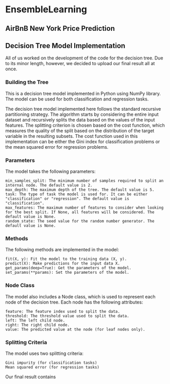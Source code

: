 # EnsembleLearning
## AirBnB New York Price Prediction







## Decision Tree Model Implementation

All of us worked on the development of the code for the decision tree. Due to its minor length, however, we decided to upload our final result all at once.

### Building the Tree

This is a decision tree model implemented in Python using NumPy library. The model can be used for both classification and regression tasks.

The decision tree model implemented here follows the standard recursive partitioning strategy. The algorithm starts by considering the entire input dataset and recursively splits the data based on the values of the input features. The splitting criterion is chosen based on the cost function, which measures the quality of the split based on the distribution of the target variable in the resulting subsets. The cost function used in this implementation can be either the Gini index for classification problems or the mean squared error for regression problems.

### Parameters

The model takes the following parameters:

    min_samples_split: The minimum number of samples required to split an internal node. The default value is 2.
    max_depth: The maximum depth of the tree. The default value is 5.
    task: The type of task the model is used for. It can be either "classification" or "regression". The default value is "classification".
    max_features: The maximum number of features to consider when looking for the best split. If None, all features will be considered. The default value is None.
    random_state: The seed value for the random number generator. The default value is None.
    
### Methods

The following methods are implemented in the model:

    fit(X, y): Fit the model to the training data (X, y).
    predict(X): Make predictions for the input data X.
    get_params(deep=True): Get the parameters of the model.
    set_params(**params): Set the parameters of the model.
    
### Node Class

The model also includes a Node class, which is used to represent each node of the decision tree. Each node has the following attributes:

    feature: The feature index used to split the data.
    threshold: The threshold value used to split the data.
    left: The left child node.
    right: The right child node.
    value: The predicted value at the node (for leaf nodes only).
    
### Splitting Criteria

The model uses two splitting criteria:

    Gini impurity (for classification tasks)
    Mean squared error (for regression tasks)

Our final result contains
